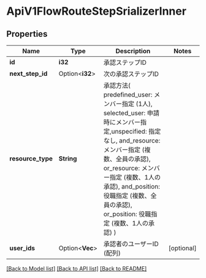 # ApiV1FlowRouteStepSrializerInner

## Properties

Name | Type | Description | Notes
------------ | ------------- | ------------- | -------------
**id** | **i32** | 承認ステップID | 
**next_step_id** | Option<**i32**> | 次の承認ステップID | 
**resource_type** | **String** | 承認方法( predefined_user: メンバー指定 (1人), selected_user: 申請時にメンバー指定,unspecified: 指定なし, and_resource: メンバー指定 (複数、全員の承認), or_resource: メンバー指定 (複数、1人の承認), and_position: 役職指定 (複数、全員の承認), or_position: 役職指定 (複数、1人の承認) )  | 
**user_ids** | Option<**Vec<i32>**> | 承認者のユーザーID (配列) | [optional]

[[Back to Model list]](../README.md#documentation-for-models) [[Back to API list]](../README.md#documentation-for-api-endpoints) [[Back to README]](../README.md)


